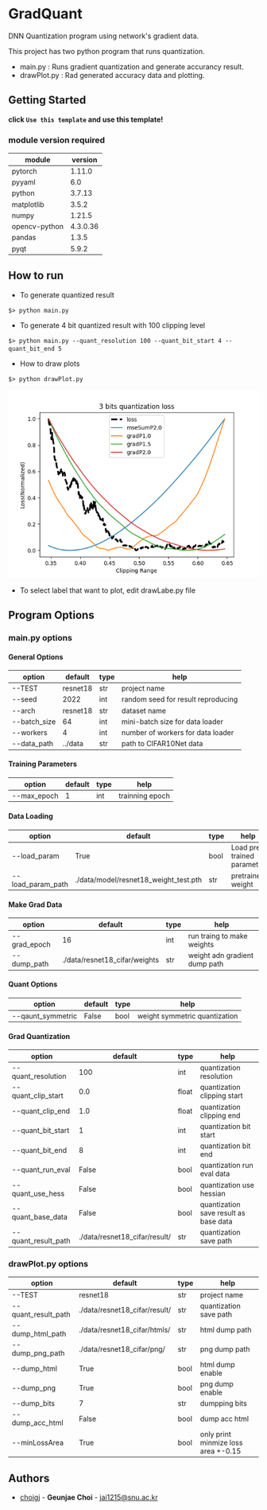 # GradQuant
DNN Quantization program using network's gradient data.

This project has two python program that runs quantization.
  - main.py : Runs gradient quantization and generate accurancy result.
  - drawPlot.py : Rad generated accuracy data and plotting.



## Getting Started
**click `Use this template` and use this template!**

### module version required

|module|version|
|--|--|
|pytorch              |     1.11.0       |
|pyyaml               |     6.0          |
|python               |     3.7.13       |
|matplotlib           |     3.5.2        |
|numpy                |     1.21.5       |
|opencv-python        |     4.3.0.36     |
|pandas               |     1.3.5        |
|pyqt                 |     5.9.2        |

## How to run
* To generate quantized result
```
$> python main.py
```
* To generate 4 bit quantized result with 100 clipping level
```
$> python main.py --quant_resolution 100 --quant_bit_start 4 --quant_bit_end 5
```
* How to draw plots
```
$> python drawPlot.py
```
![3bit_quant](plot_example.png)

* To select label that want to plot, edit drawLabe.py file

## Program Options
### main.py options
#### General Options
|option|default|type|help|
|--|--|--|--|
|--TEST| resnet18| str| project name|
|--seed| 2022| int| random seed for result reproducing|
|--arch| resnet18| str| dataset name|
|--batch_size| 64| int| mini-batch size for data loader|
|--workers| 4| int| number of workers for data loader|
|--data_path| ../data| str| path to CIFAR10Net data| required=False|

#### Training Parameters
|option|default|type|help|
|--|--|--|--|
|--max_epoch| 1| int| trainning epoch|

#### Data Loading
|option|default|type|help|
|--|--|--|--|
|--load_param      | True| bool| Load pre trained parameter|
|--load_param_path | ./data/model/resnet18_weight_test.pth| str| pretrained weight|

#### Make Grad Data
|option|default|type|help|
|--|--|--|--|
|--grad_epoch      | 16| int| run traing to make weights|
|--dump_path       | ./data/resnet18_cifar/weights| str| weight adn gradient dump path|

#### Quant Options
|option|default|type|help|
|--|--|--|--|
|--qaunt_symmetric | False| bool| weight symmetric quantization|

#### Grad Quantization
|option|default|type|help|
|--|--|--|--|
|--quant_resolution  | 100| int|     quantization resolution|
|--quant_clip_start  | 0.0| float|   quantization clipping start|
|--quant_clip_end    | 1.0| float|   quantization clipping end|
|--quant_bit_start   | 1|   int|     quantization bit start|
|--quant_bit_end     | 8|   int|     quantization bit end|
|--quant_run_eval    | False| bool|  quantization run eval data|
|--quant_use_hess    | False| bool|  quantization use hessian|
|--quant_base_data   | False| bool|  quantization save result as base data|
|--quant_result_path | ./data/resnet18_cifar/result/| str|  quantization save path|

### drawPlot.py options
|option|default|type|help|
|--|--|--|--|
|--TEST              | resnet18| str| project name|
|--quant_result_path | ./data/resnet18_cifar/result/ | str|  quantization save path|
|--dump_html_path    | ./data/resnet18_cifar/htmls/  | str|  html dump path|
|--dump_png_path     | ./data/resnet18_cifar/png/    | str|  png dump path|
|--dump_html         | True  | bool|  html dump enable|
|--dump_png          | True   | bool|  png dump enable|
|--dump_bits         | 7| str|  dumpping bits|
|--dump_acc_html     | False| bool|  dump acc html|
|--minLossArea       | True | bool|  only print minmize loss area +-0.15|

## Authors
  - [choigj](https://github.com/jai1215) - **Geunjae Choi** - <jai1215@snu.ac.kr>
